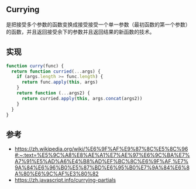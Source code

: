 ## Currying

是把接受多个参数的函数变换成接受接受一个单一参数（最初函数的第一个参数）的函数，并且返回接受余下的参数并且返回结果的新函数的技术。

## 实现

```javascript
function curry(func) {
  return function curried(...args) {
    if (args.length >= func.length) {
      return func.apply(this, args)
    }
    return function (...args2) {
      return curried.apply(this, args.concat(args2))
    }
  }
}
```

## 参考

- https://zh.wikipedia.org/wiki/%E6%9F%AF%E9%87%8C%E5%8C%96#:~:text=%E5%9C%A8%E8%AE%A1%E7%AE%97%E6%9C%BA%E7%A7%91%E5%AD%A6%E4%B8%AD%EF%BC%8C%E6%9F%AF,%E7%9A%84%E6%96%B0%E5%87%BD%E6%95%B0%E7%9A%84%E6%8A%80%E6%9C%AF%E3%80%82
- https://zh.javascript.info/currying-partials
